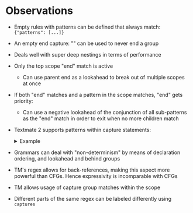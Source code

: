 # Observations

-   Empty rules with patterns can be defined that always match: `{"patterns": [...]}`
-   An empty end capture: "" can be used to never end a group
-   Deals well with super deep nestings in terms of performance
-   Only the top scope "end" match is active
    -   Can use parent end as a lookahead to break out of multiple scopes at once
-   If both "end" matches and a pattern in the scope matches, "end" gets priority:

    -   Can use a negative lookahead of the conjunction of all sub-patterns as the "end" match in order to exit when no more children match

-   Textmate 2 supports patterns within capture statements:
    <details>
    <summary>Example</summary>

    ```js
    { patterns = (
        {
            name = 'markup.bold.toy';
            match = '\*.*?\*';
            captures = {
                0 = {
                    patterns = ({
                        name = 'markup.italic.toy';
                        match = '_.*?_';
                    });
                };
            };
        }, {
            name = 'markup.italic.toy';
            match = '_.*?_';
            captures = {
                0 = {
                    patterns = ({
                        name = 'markup.bold.toy';
                        match = '\*.*?\*';
                    });
                };
            };
        }
    ); }
    ```

    Source: https://www.apeth.com/nonblog/stories/textmatebundle.html
    </details>

-   Grammars can deal with "non-determinism" by means of declaration ordering, and lookahead and behind groups
-   TM's regex allows for back-references, making this aspect more powerful than CFGs. Hence expressivity is incomparable with CFGs
-   TM allows usage of capture group matches within the scope
-   Different parts of the same regex can be labeled differently using `captures`
